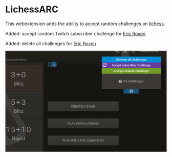 # LichessARC

This webextension adds the ability to accept random challenges on [lichess](lichess.org).

Added: accept random Twitch subscriber challenge for [Eric Rosen](https://www.twitch.tv/imrosen)

Added: delete all challenges for [Eric Rosen](https://www.twitch.tv/imrosen)


![](pictures/ShowingDeleteAllChallenges.png)
